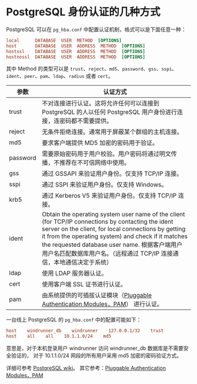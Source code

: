 # PostgreSQL 身份认证的几种方式

PostgreSQL 可以在 ``pg_hba.conf`` 中配置认证机制，格式可以是下面任意一种：

```ini
local      DATABASE  USER  METHOD  [OPTIONS]
host       DATABASE  USER  ADDRESS  METHOD  [OPTIONS]
hostssl    DATABASE  USER  ADDRESS  METHOD  [OPTIONS]
hostnossl  DATABASE  USER  ADDRESS  METHOD  [OPTIONS]
```

其中 Method 的类型可以是 ``trust``、``reject``、``md5``、``password``、``gss``、``sspi``、
``ident``、``peer``、``pam``、``ldap``、``radius`` 或者 ``cert``。

| 参数 | 认证方式
|----------|------------------------
| trust  | 不对连接进行认证。这将允许任何可以连接到 PostgreSQL 的人以任何 PostgreSQL 用户身份进行连接，连密码都不需要提供。
| reject  | 无条件拒绝连接。通常用于屏蔽某个群组的主机连接。
| md5  | 要求客户端提供 MD5 加密的密码用于验证。
| password  | 需要原始密码用于用户校验。用户密码将通过明文传播，不推荐在不可信网络中使用。
| gss  | 通过 GSSAPI 来验证用户身份。仅支持 TCP/IP 连接。
| sspi  | 通过 SSPI 来验证用户身份。仅支持 Windows。
| krb5 | 通过 Kerberos V5 来验证用户身份。仅支持 TCP/IP 连接。
| ident | Obtain the operating system user name of the client (for TCP/IP connections by contacting the ident server on the client, for local connections by getting it from the operating system) and check if it matches the requested database user name.  根据客户端用户用户名匹配数据库用户名。（远程通过 TCP/IP 连接通信，本地通信决定于系统）
| ldap | 使用 LDAP 服务器认证。
| cert | 使用客户端 SSL 证书进行认证。
| pam  | 由系统提供的可插拔认证模块（[Pluggable Authentication Modules，PAM]） 进行认证。

一台线上 PostgreSQL 的 ``pg_hba.conf`` 中的配置可能如下：

```ini
host    windrunner_db    windrunner    127.0.0.1/32    trust
host    all    all    10.1.1.0/24    md5
```

意思是，对于本机登录用户 windrunner 访问 windrunner_db 数据库是不需要安全验证的，
对于 10.1.1.0/24 网段的所有用户采用 md5 加密的密码验证方式。

详细可参考 [PostgreSQL wiki](https://wiki.postgresql.org/wiki/9.1第十九章)。
其它参考：[Pluggable Authentication Modules，PAM]

[Pluggable Authentication Modules，PAM]: http://en.wikipedia.org/wiki/Pluggable_authentication_module

